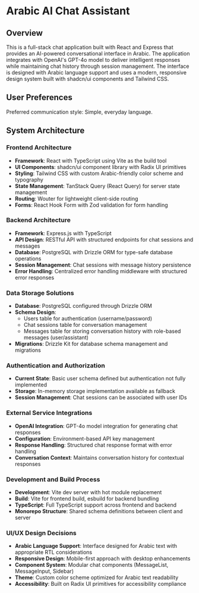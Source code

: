 # Arabic AI Chat Assistant

## Overview

This is a full-stack chat application built with React and Express that provides an AI-powered conversational interface in Arabic. The application integrates with OpenAI's GPT-4o model to deliver intelligent responses while maintaining chat history through session management. The interface is designed with Arabic language support and uses a modern, responsive design system built with shadcn/ui components and Tailwind CSS.

## User Preferences

Preferred communication style: Simple, everyday language.

## System Architecture

### Frontend Architecture
- **Framework**: React with TypeScript using Vite as the build tool
- **UI Components**: shadcn/ui component library with Radix UI primitives
- **Styling**: Tailwind CSS with custom Arabic-friendly color scheme and typography
- **State Management**: TanStack Query (React Query) for server state management
- **Routing**: Wouter for lightweight client-side routing
- **Forms**: React Hook Form with Zod validation for form handling

### Backend Architecture
- **Framework**: Express.js with TypeScript
- **API Design**: RESTful API with structured endpoints for chat sessions and messages
- **Database**: PostgreSQL with Drizzle ORM for type-safe database operations
- **Session Management**: Chat sessions with message history persistence
- **Error Handling**: Centralized error handling middleware with structured error responses

### Data Storage Solutions
- **Database**: PostgreSQL configured through Drizzle ORM
- **Schema Design**: 
  - Users table for authentication (username/password)
  - Chat sessions table for conversation management
  - Messages table for storing conversation history with role-based messages (user/assistant)
- **Migrations**: Drizzle Kit for database schema management and migrations

### Authentication and Authorization
- **Current State**: Basic user schema defined but authentication not fully implemented
- **Storage**: In-memory storage implementation available as fallback
- **Session Management**: Chat sessions can be associated with user IDs

### External Service Integrations
- **OpenAI Integration**: GPT-4o model integration for generating chat responses
- **Configuration**: Environment-based API key management
- **Response Handling**: Structured chat response format with error handling
- **Conversation Context**: Maintains conversation history for contextual responses

### Development and Build Process
- **Development**: Vite dev server with hot module replacement
- **Build**: Vite for frontend build, esbuild for backend bundling
- **TypeScript**: Full TypeScript support across frontend and backend
- **Monorepo Structure**: Shared schema definitions between client and server

### UI/UX Design Decisions
- **Arabic Language Support**: Interface designed for Arabic text with appropriate RTL considerations
- **Responsive Design**: Mobile-first approach with desktop enhancements
- **Component System**: Modular chat components (MessageList, MessageInput, Sidebar)
- **Theme**: Custom color scheme optimized for Arabic text readability
- **Accessibility**: Built on Radix UI primitives for accessibility compliance